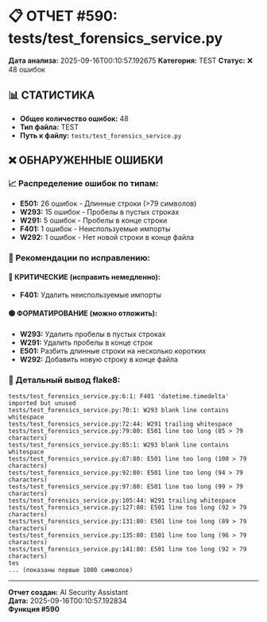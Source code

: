 # 📋 ОТЧЕТ #590: tests/test_forensics_service.py

**Дата анализа:** 2025-09-16T00:10:57.192675
**Категория:** TEST
**Статус:** ❌ 48 ошибок

## 📊 СТАТИСТИКА

- **Общее количество ошибок:** 48
- **Тип файла:** TEST
- **Путь к файлу:** `tests/test_forensics_service.py`

## ❌ ОБНАРУЖЕННЫЕ ОШИБКИ

### 📈 Распределение ошибок по типам:

- **E501:** 26 ошибок - Длинные строки (>79 символов)
- **W293:** 15 ошибок - Пробелы в пустых строках
- **W291:** 5 ошибок - Пробелы в конце строки
- **F401:** 1 ошибок - Неиспользуемые импорты
- **W292:** 1 ошибок - Нет новой строки в конце файла

### 🎯 Рекомендации по исправлению:

#### 🔴 КРИТИЧЕСКИЕ (исправить немедленно):
- **F401:** Удалить неиспользуемые импорты

#### 🟢 ФОРМАТИРОВАНИЕ (можно отложить):
- **W293:** Удалить пробелы в пустых строках
- **W291:** Удалить пробелы в конце строк
- **E501:** Разбить длинные строки на несколько коротких
- **W292:** Добавить новую строку в конце файла

### 📝 Детальный вывод flake8:

```
tests/test_forensics_service.py:6:1: F401 'datetime.timedelta' imported but unused
tests/test_forensics_service.py:70:1: W293 blank line contains whitespace
tests/test_forensics_service.py:72:44: W291 trailing whitespace
tests/test_forensics_service.py:79:80: E501 line too long (85 > 79 characters)
tests/test_forensics_service.py:85:1: W293 blank line contains whitespace
tests/test_forensics_service.py:87:80: E501 line too long (100 > 79 characters)
tests/test_forensics_service.py:92:80: E501 line too long (94 > 79 characters)
tests/test_forensics_service.py:97:80: E501 line too long (99 > 79 characters)
tests/test_forensics_service.py:105:44: W291 trailing whitespace
tests/test_forensics_service.py:127:80: E501 line too long (92 > 79 characters)
tests/test_forensics_service.py:131:80: E501 line too long (89 > 79 characters)
tests/test_forensics_service.py:135:80: E501 line too long (96 > 79 characters)
tests/test_forensics_service.py:141:80: E501 line too long (92 > 79 characters)
tes
... (показаны первые 1000 символов)
```

---
**Отчет создан:** AI Security Assistant  
**Дата:** 2025-09-16T00:10:57.192834  
**Функция #590**
